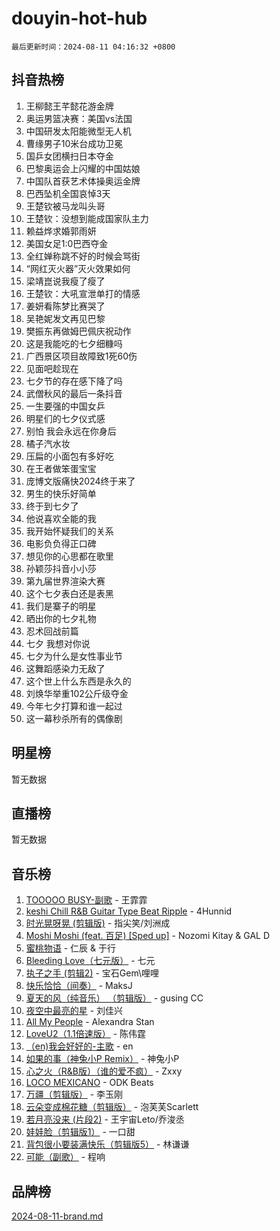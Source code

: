 # douyin-hot-hub

`最后更新时间：2024-08-11 04:16:32 +0800`

## 抖音热榜

1. 王柳懿王芊懿花游金牌
1. 奥运男篮决赛：美国vs法国
1. 中国研发太阳能微型无人机
1. 曹缘男子10米台成功卫冕
1. 国乒女团横扫日本夺金
1. 巴黎奥运会上闪耀的中国姑娘
1. 中国队首获艺术体操奥运金牌
1. 巴西坠机全国哀悼3天
1. 王楚钦被马龙叫头哥
1. 王楚钦：没想到能成国家队主力
1. 赖益烨求婚郭雨妍
1. 美国女足1:0巴西夺金
1. 全红婵称跳不好的时候会骂街
1. “网红灭火器”灭火效果如何
1. 梁靖崑说我瘦了瘦了
1. 王楚钦：大吼宣泄单打的情感
1. 姜妍看陈梦比赛哭了
1. 吴艳妮发文再见巴黎
1. 樊振东再做姆巴佩庆祝动作
1. 这是我能吃的七夕细糠吗
1. 广西景区项目故障致1死60伤
1. 见面吧趁现在
1. 七夕节的存在感下降了吗
1. 武僧秋风的最后一条抖音
1. 一生要强的中国女乒
1. 明星们的七夕仪式感
1. 别怕 我会永远在你身后
1. 橘子汽水妆
1. 压扁的小面包有多好吃
1. 在王者做笨蛋宝宝
1. 庞博文版痛快2024终于来了
1. 男生的快乐好简单
1. 终于到七夕了
1. 他说喜欢全能的我
1. 我开始怀疑我们的关系
1. 电影负负得正口碑
1. 想见你的心思都在歌里
1. 孙颖莎抖音小小莎
1. 第九届世界渲染大赛
1. 这个七夕表白还是表黑
1. 我们是寨子的明星
1. 晒出你的七夕礼物
1. 忍术回战前篇
1. 七夕 我想对你说
1. 七夕为什么是女性事业节
1. 这舞蹈感染力无敌了
1. 这个世上什么东西是永久的
1. 刘焕华举重102公斤级夺金
1. 今年七夕打算和谁一起过
1. 这一幕秒杀所有的偶像剧

## 明星榜

暂无数据

## 直播榜

暂无数据

## 音乐榜

1. [TOOOOO BUSY-副歌](https://sf5-hl-cdn-tos.douyinstatic.com/obj/tos-cn-ve-2774/o0fmjGZetNDjSM5EimFs2QlzBg30YgByJMRQrC) - 王霏霏
1. [keshi Chill R&B Guitar Type Beat Ripple](https://sf5-hl-cdn-tos.douyinstatic.com/obj/tos-cn-ve-2774/okQIfmitAB3HpgZQo0YCEFEACcDhQngn0fkFIC) - 4Hunnid
1. [时光晃呀晃 (剪辑版)](https://sf5-hl-cdn-tos.douyinstatic.com/obj/tos-cn-ve-2774/o8ACeQem3gwI1x3GIYGAfKG0LJebKFRJDwRwyW) - 指尖笑/刘洲成
1. [Moshi Moshi (feat. 百足) [Sped up]](https://sf3-cdn-tos.douyinstatic.com/obj/tos-cn-ve-2774/ocCPFQcXJLeroaIdQLIGAoeeYM3OAUYGDguHXz) - Nozomi Kitay & GAL D
1. [蜜桃物语](https://sf5-hl-cdn-tos.douyinstatic.com/obj/tos-cn-ve-2774/oIhOSCZtIACtYU4XQkngiW9kCBfVD1Fz9IYeqL) - 仁辰 & 于行
1. [Bleeding Love（七元版）](https://sf5-hl-cdn-tos.douyinstatic.com/obj/tos-cn-ve-2774/oEgC9eZFHQ1MfSRnrfkzFp8AayDWqAQMABBgUs) - 七元
1. [执子之手 (剪辑2)](https://sf5-hl-cdn-tos.douyinstatic.com/obj/tos-cn-ve-2774/oUoZLQjCc31XzqsBnBQUNgeKtYPBcgbFDwtfcu) - 宝石Gem\哩哩
1. [快乐恰恰（间奏）](https://sf5-hl-cdn-tos.douyinstatic.com/obj/tos-cn-ve-2774/oMesum3HvWQXJxuMFeVYzf54o2QzH5aEBPOCAn) - MaksJ
1. [夏天的风（纯音乐） （剪辑版）](https://sf5-hl-cdn-tos.douyinstatic.com/obj/tos-cn-ve-2774/oUzLjBZZFQAoNRmGokEeD5zfQCObp6UeFAnTa6) - gusing CC
1. [夜空中最亮的星](https://sf5-hl-cdn-tos.douyinstatic.com/obj/tos-cn-ve-2774/o4IfgGwqqnFeXEMGaS8JBzJAdayAaCeoxqbjCD) - 刘佳兴
1. [All My People](https://sf5-hl-cdn-tos.douyinstatic.com/obj/tos-cn-ve-2774/c7773e6b7c3f4bd9b26cd85b0cfa4eff) - Alexandra Stan
1. [LoveU2（1.1倍速版）](https://sf5-hl-cdn-tos.douyinstatic.com/obj/tos-cn-ve-2774/oQMeDffLaEmgMwgCOEMAFCI6INzoFPgWdD0rsa) - 陈伟霆
1. [（en)我会好好的-主歌](https://sf5-hl-cdn-tos.douyinstatic.com/obj/tos-cn-ve-2774/oUrYpIdrvCbA8m8yAZjbMWjUkL6tiinWMkBTs) - en
1. [如果的事（神兔小P Remix）](https://sf5-hl-cdn-tos.douyinstatic.com/obj/tos-cn-ve-2774/okHtAffz3g4ZB0BMQn9iC9BC6AciI3xCmgQTqt) - 神兔小P
1. [心之火（R&B版）（谁的爱不疯）](https://sf5-hl-cdn-tos.douyinstatic.com/obj/tos-cn-ve-2774/okemkEDaIBBE3OosftCgMxlFkLQZRw37t36ZQv) - Zxxy
1. [LOCO MEXICANO](https://sf5-hl-cdn-tos.douyinstatic.com/obj/tos-cn-ve-2774/owxVoxJorA4ILBfsMAjU6t7O1xW9w0tS7EYzh6) - ODK Beats
1. [万疆（剪辑版）](https://sf3-cdn-tos.douyinstatic.com/obj/tos-cn-ve-2774/ooG7oVgFlDTelKCjCsTTobQvbdtj1BBQXnfZd8) - 李玉刚
1. [云朵变成棉花糖（剪辑版）](https://sf5-hl-cdn-tos.douyinstatic.com/obj/tos-cn-ve-2774/o8LC84GQLALFfXeyJmh8KE61byVQYMMeAZLfEI) - 泡芙芙Scarlett
1. [若月亮没来 (片段2)](https://sf5-hl-cdn-tos.douyinstatic.com/obj/tos-cn-ve-2774/ocQavLLjkCOeDxGyYeIMGgNAIwJ0QXE1Ve3Fzv) - 王宇宙Leto/乔浚丞
1. [娃娃脸（剪辑版1）](https://sf3-cdn-tos.douyinstatic.com/obj/tos-cn-ve-2774/oIimSCgQoNUePTAZ1Ba7TeADY4KetGYsVFeaaB) - 一口甜
1. [背包很小要装满快乐（剪辑版5）](https://sf5-hl-cdn-tos.douyinstatic.com/obj/tos-cn-ve-2774/oUqSJIiBjw2pxsBAiQRmkbZGJrlGCMBPpIW90) - 林谦谦
1. [可能（副歌）](https://sf5-hl-cdn-tos.douyinstatic.com/obj/tos-cn-ve-2774/cde1731888894259b333569393c2fb51) - 程响

## 品牌榜

[2024-08-11-brand.md](2024-08-11-brand.md)
